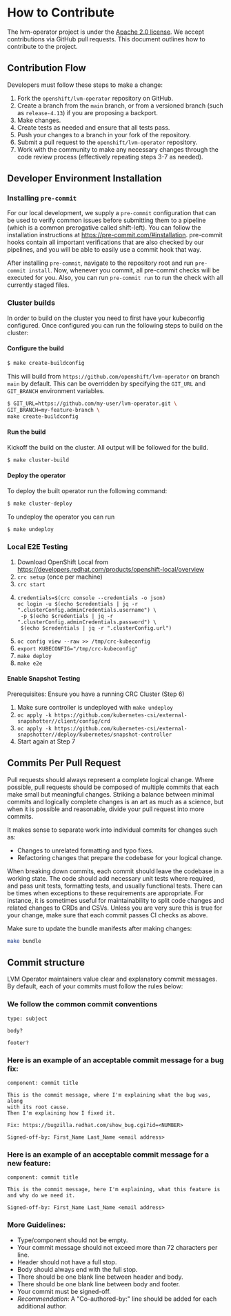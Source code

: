 # How to Contribute

The lvm-operator project is under the [Apache 2.0 license](LICENSE). We accept contributions via GitHub pull requests. This document outlines how to contribute to the project.

## Contribution Flow

Developers must follow these steps to make a change:

1. Fork the `openshift/lvm-operator` repository on GitHub.
2. Create a branch from the `main` branch, or from a versioned branch (such
   as `release-4.13`) if you are proposing a backport.
3. Make changes.
4. Create tests as needed and ensure that all tests pass.
5. Push your changes to a branch in your fork of the repository.
6. Submit a pull request to the `openshift/lvm-operator` repository.
7. Work with the community to make any necessary changes through the code
   review process (effectively repeating steps 3-7 as needed).

## Developer Environment Installation

### Installing `pre-commit`

For our local development, we supply a `pre-commit` configuration that can be used to verify common issues before
submitting them to a pipeline (which is a common prerogative called shift-left). You can follow the installation instructions at https://pre-commit.com/#installation.
pre-commit hooks contain all important verifications that are also checked by our pipelines, and you will be able to easily use a commit hook that way.

After installing `pre-commit`, navigate to the repository root and run `pre-commit install`. Now, whenever you commit, all pre-commit checks will be executed for you.
Also, you can run `pre-commit run` to run the check with all currently staged files.

### Cluster builds
In order to build on the cluster you need to first have your kubeconfig configured. Once configured you can run the following steps to build on the cluster:

#### Configure the build

```bash
$ make create-buildconfig
```

This will build from `https://github.com/openshift/lvm-operator` on branch `main` by default. This can be overridden by specifying the `GIT_URL` and `GIT_BRANCH` environment variables.
```bash
$ GIT_URL=https://github.com/my-user/lvm-operator.git \
GIT_BRANCH=my-feature-branch \
make create-buildconfig
```

#### Run the build
Kickoff the build on the cluster. All output will be followed for the build.
```bash
$ make cluster-build
```

#### Deploy the operator
To deploy the built operator run the following command:
```bash
$ make cluster-deploy
```

To undeploy the operator you can run
```bash
$ make undeploy
```


### Local E2E Testing

1. Download OpenShift Local from https://developers.redhat.com/products/openshift-local/overview
2. `crc setup` (once per machine)
3. `crc start`
4. ```shell
   credentials=$(crc console --credentials -o json)
   oc login -u $(echo $credentials | jq -r ".clusterConfig.adminCredentials.username") \
    -p $(echo $credentials | jq -r ".clusterConfig.adminCredentials.password") \
    $(echo $credentials | jq -r ".clusterConfig.url")
   ```
5. `oc config view --raw >> /tmp/crc-kubeconfig`
6. `export KUBECONFIG="/tmp/crc-kubeconfig"`
7. `make deploy`
8. `make e2e`

#### Enable Snapshot Testing

Prerequisites: Ensure you have a running CRC Cluster (Step 6)

1. Make sure controller is undeployed with `make undeploy`
2. `oc apply -k https://github.com/kubernetes-csi/external-snapshotter//client/config/crd`
3. `oc apply -k https://github.com/kubernetes-csi/external-snapshotter//deploy/kubernetes/snapshot-controller`
4. Start again at Step 7

## Commits Per Pull Request

Pull requests should always represent a complete logical change. Where possible, pull requests should be composed of multiple commits that each make small but meaningful changes. Striking a balance between minimal commits and logically complete changes is an art as much as a science, but when it is possible and reasonable, divide your pull request into more commits.

It makes sense to separate work into individual commits for changes such as:
- Changes to unrelated formatting and typo fixes.
- Refactoring changes that prepare the codebase for your logical change.

When breaking down commits, each commit should leave the codebase in a working state. The code should add necessary unit tests where required, and pass unit tests, formatting tests, and usually functional tests. There can be times when exceptions to these requirements are appropriate. For instance, it is sometimes useful for maintainability to split code changes and related changes to CRDs and CSVs. Unless you are very sure this is true for your change, make sure that each commit passes CI checks as above.

Make sure to update the bundle manifests after making changes:

```bash
make bundle
```

## Commit structure

LVM Operator maintainers value clear and explanatory commit messages. By default, each of your commits must follow the rules below:

### We follow the common commit conventions
```
type: subject

body?

footer?
```

### Here is an example of an acceptable commit message for a bug fix:
```
component: commit title

This is the commit message, where I'm explaining what the bug was, along
with its root cause.
Then I'm explaining how I fixed it.

Fix: https://bugzilla.redhat.com/show_bug.cgi?id=<NUMBER>

Signed-off-by: First_Name Last_Name <email address>
```

### Here is an example of an acceptable commit message for a new feature:
```
component: commit title

This is the commit message, here I'm explaining, what this feature is
and why do we need it.

Signed-off-by: First_Name Last_Name <email address>
```

### More Guidelines:
- Type/component should not be empty.
- Your commit message should not exceed more than 72 characters per line.
- Header should not have a full stop.
- Body should always end with the full stop.
- There should be one blank line between header and body.
- There should be one blank line between body and footer.
- Your commit must be signed-off.
- *Recommendation*: A "Co-authored-by:" line should be added for each
  additional author.
